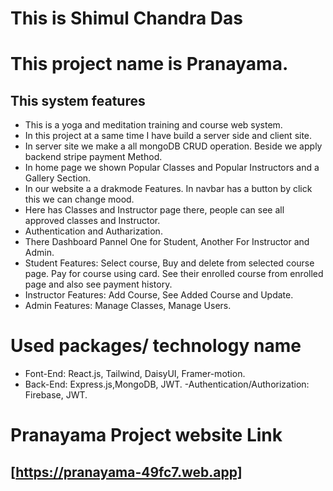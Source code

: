 # This is Shimul Chandra Das
# This project name is Pranayama.

## This system features

- This is a yoga and meditation training and course web system.
- In this project at a same time I have build a server side and client site.
- In server site we make a all mongoDB CRUD operation. Beside we apply backend stripe payment Method.
- In home page we shown Popular Classes and Popular Instructors and a Gallery Section.
- In our website a a drakmode Features. In navbar has a button by click this we can change mood.
- Here has Classes and Instructor page there, people can see all approved classes and Instructor.
- Authentication and Autharization.
- There Dashboard Pannel One for Student, Another For Instructor and Admin.
- Student Features: Select course, Buy and delete from selected course page. Pay for course using card. See their enrolled course from enrolled page and also see payment history.
- Instructor Features: Add Course, See Added Course and Update.
- Admin Features: Manage Classes, Manage Users.
# Used packages/ technology name
- Font-End: React.js, Tailwind, DaisyUI, Framer-motion.
- Back-End: Express.js,MongoDB, JWT.
-Authentication/Authorization: Firebase, JWT.
# Pranayama Project website Link
 
## [https://pranayama-49fc7.web.app]
